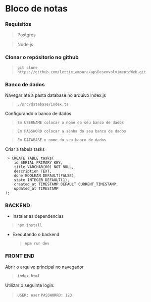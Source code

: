 # Bloco de notas

### Requisitos
> Postgres

> Node js

### Clonar o repósitorio no github
> `git clone https://github.com/letticiamoura/apsDesenvolvimentoWeb.git`

### Banco de dados
Navegar até a pasta database no arquivo index.js
> `./src/database/index.ts`

Configurando o banco de dados
> `Em USERNAME colocar o nome do seu banco de dados`

> `Em PASSWORD colocar a senha do seu banco de dados`

> `Em DATABASE o nome do seu banco de dados`

Criar a tabela tasks
```
 > CREATE TABLE tasks(
	id SERIAL PRIMARY KEY,
	title VARCHAR(60) NOT NULL,
	description TEXT,
	done BOOLEAN DEFAULT(FALSE),
	state INTEGER DEFAULT(1),
	created_at TIMESTAMP DEFAULT CURRENT_TIMESTAMP,
	updated_at TIMESTAMP
);
```

### BACKEND
* Instalar as dependencias
> `npm install`

* Executando o backend
  > `npm run dev`


### FRONT END
Abrir o arquivo principal no navegador
> `index.html`

Utilizar o seguinte login:
> `USER: user`
> `PASSWORRD: 123`
